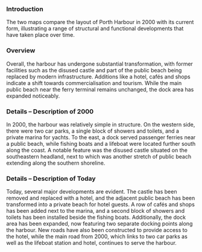 ### **Introduction**

The two maps compare the layout of Porth Harbour in 2000 with its current form, illustrating a range of structural and functional developments that have taken place over time.

### **Overview**

Overall, the harbour has undergone substantial transformation, with former facilities such as the disused castle and part of the public beach being replaced by modern infrastructure. Additions like a hotel, cafés and shops indicate a shift towards commercialisation and tourism. While the main public beach near the ferry terminal remains unchanged, the dock area has expanded noticeably.

### **Details – Description of 2000**

In 2000, the harbour was relatively simple in structure. On the western side, there were two car parks, a single block of showers and toilets, and a private marina for yachts. To the east, a dock served passenger ferries near a public beach, while fishing boats and a lifeboat were located further south along the coast. A notable feature was the disused castle situated on the southeastern headland, next to which was another stretch of public beach extending along the southern shoreline.

### **Details – Description of Today**

Today, several major developments are evident. The castle has been removed and replaced with a hotel, and the adjacent public beach has been transformed into a private beach for hotel guests. A row of cafés and shops has been added next to the marina, and a second block of showers and toilets has been installed beside the fishing boats. Additionally, the dock area has been expanded, now featuring two separate docking points along the harbour. New roads have also been constructed to provide access to the hotel, while the main road from 2000, which links to two car parks as well as the lifeboat station and hotel, continues to serve the harbour.
